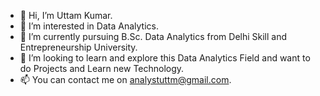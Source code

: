 - 👋 Hi, I’m Uttam Kumar.
- 👀 I’m interested in Data Analytics.
- 🌱 I’m currently pursuing B.Sc. Data Analytics from Delhi Skill and Entrepreneurship University. 
- 💞️ I’m looking to learn and explore this Data Analytics Field and want to do Projects and Learn new Technology.
- 📫 You can contact me on analystuttm@gmail.com.

<!---
uttamkumar15/uttamkumar15 is a ✨ special ✨ repository because its `README.md` (this file) appears on your GitHub profile.
You can click the Preview link to take a look at your changes.
--->
